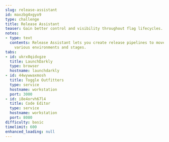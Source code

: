 ```yaml
---
slug: release-assistant
id: maxzbg4xgyo9
type: challenge
title: Release Assistant
teaser: Gain better control and visibility throughout flag lifecycles.
notes:
- type: text
  contents: Release Assistant lets you create release pipelines to move flags through
    various environments and stages.
tabs:
- id: ukrx0qidxgze
  title: LaunchDarkly
  type: browser
  hostname: launchdarkly
- id: 44wywwaxmosh
  title: Toggle Outfitters
  type: service
  hostname: workstation
  port: 3000
- id: i8e4orvh67l4
  title: Code Editor
  type: service
  hostname: workstation
  port: 8080
difficulty: basic
timelimit: 600
enhanced_loading: null
---
```


